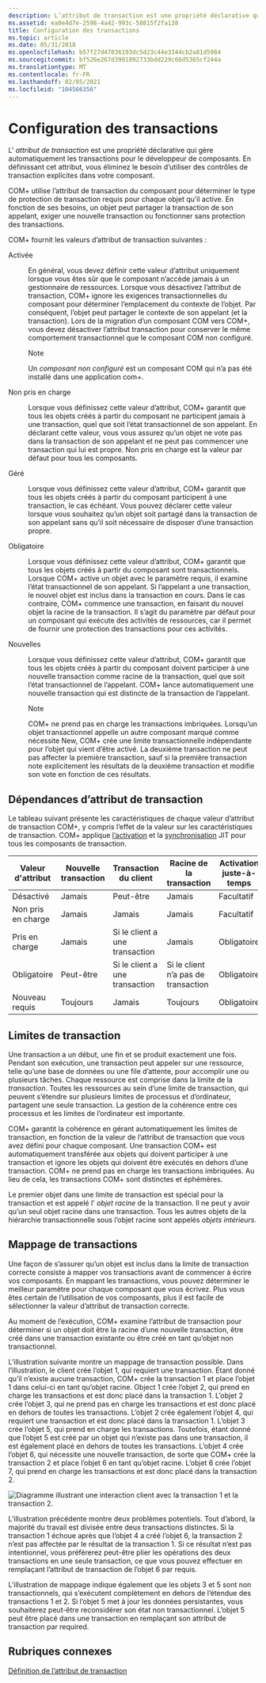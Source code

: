 ```yaml
---
description: L’attribut de transaction est une propriété déclarative qui gère automatiquement les transactions pour le développeur de composants. En définissant cet attribut, vous éliminez le besoin d’utiliser des contrôles de transaction explicites dans votre composant.
ms.assetid: ea0e4d7e-2598-4a42-993c-58815f2fa138
title: Configuration des transactions
ms.topic: article
ms.date: 05/31/2018
ms.openlocfilehash: b57f27d47836193dc5d23c44e3344cb2a81d5984
ms.sourcegitcommit: bf526e267d3991892733bdd229c66d5365cf244a
ms.translationtype: MT
ms.contentlocale: fr-FR
ms.lasthandoff: 02/05/2021
ms.locfileid: "104566356"
---
```

# <a name="configuring-transactions"></a>Configuration des transactions

L' *attribut de transaction* est une propriété déclarative qui gère automatiquement les transactions pour le développeur de composants. En définissant cet attribut, vous éliminez le besoin d’utiliser des contrôles de transaction explicites dans votre composant.

COM+ utilise l’attribut de transaction du composant pour déterminer le type de protection de transaction requis pour chaque objet qu’il active. En fonction de ses besoins, un objet peut partager la transaction de son appelant, exiger une nouvelle transaction ou fonctionner sans protection des transactions.

COM+ fournit les valeurs d’attribut de transaction suivantes :

<dl> <dt>

<span id="Disabled"></span><span id="disabled"></span><span id="DISABLED"></span>Activée
</dt> <dd>

En général, vous devez définir cette valeur d’attribut uniquement lorsque vous êtes sûr que le composant n’accède jamais à un gestionnaire de ressources. Lorsque vous désactivez l’attribut de transaction, COM+ ignore les exigences transactionnelles du composant pour déterminer l’emplacement du contexte de l’objet. Par conséquent, l’objet peut partager le contexte de son appelant (et la transaction). Lors de la migration d’un composant COM vers COM+, vous devez désactiver l’attribut transaction pour conserver le même comportement transactionnel que le composant COM non configuré.

> [!Note]  
> Un *composant non configuré* est un composant COM qui n’a pas été installé dans une application com+.

 

</dd> <dt>

<span id="Not_Supported"></span><span id="not_supported"></span><span id="NOT_SUPPORTED"></span>Non pris en charge
</dt> <dd>

Lorsque vous définissez cette valeur d’attribut, COM+ garantit que tous les objets créés à partir du composant ne participent jamais à une transaction, quel que soit l’état transactionnel de son appelant. En déclarant cette valeur, vous vous assurez qu’un objet ne vote pas dans la transaction de son appelant et ne peut pas commencer une transaction qui lui est propre. Non pris en charge est la valeur par défaut pour tous les composants.

</dd> <dt>

<span id="Supported"></span><span id="supported"></span><span id="SUPPORTED"></span>Géré
</dt> <dd>

Lorsque vous définissez cette valeur d’attribut, COM+ garantit que tous les objets créés à partir du composant participent à une transaction, le cas échéant. Vous pouvez déclarer cette valeur lorsque vous souhaitez qu’un objet soit partagé dans la transaction de son appelant sans qu’il soit nécessaire de disposer d’une transaction propre.

</dd> <dt>

<span id="Required"></span><span id="required"></span><span id="REQUIRED"></span>Obligatoire
</dt> <dd>

Lorsque vous définissez cette valeur d’attribut, COM+ garantit que tous les objets créés à partir du composant sont transactionnels. Lorsque COM+ active un objet avec le paramètre requis, il examine l’état transactionnel de son appelant. Si l’appelant a une transaction, le nouvel objet est inclus dans la transaction en cours. Dans le cas contraire, COM+ commence une transaction, en faisant du nouvel objet la racine de la transaction. Il s’agit du paramètre par défaut pour un composant qui exécute des activités de ressources, car il permet de fournir une protection des transactions pour ces activités.

</dd> <dt>

<span id="Requires_New"></span><span id="requires_new"></span><span id="REQUIRES_NEW"></span>Nouvelles
</dt> <dd>

Lorsque vous définissez cette valeur d’attribut, COM+ garantit que tous les objets créés à partir du composant doivent participer à une nouvelle transaction comme racine de la transaction, quel que soit l’état transactionnel de l’appelant. COM+ lance automatiquement une nouvelle transaction qui est distincte de la transaction de l’appelant.

> [!Note]  
> COM+ ne prend pas en charge les transactions imbriquées. Lorsqu’un objet transactionnel appelle un autre composant marqué comme nécessite New, COM+ crée une limite transactionnelle indépendante pour l’objet qui vient d’être activé. La deuxième transaction ne peut pas affecter la première transaction, sauf si la première transaction note explicitement les résultats de la deuxième transaction et modifie son vote en fonction de ces résultats.

 

</dd> </dl>

## <a name="transaction-attribute-dependencies"></a>Dépendances d’attribut de transaction

Le tableau suivant présente les caractéristiques de chaque valeur d’attribut de transaction COM+, y compris l’effet de la valeur sur les caractéristiques de transaction. COM+ applique [l’activation](com--just-in-time-activation.md) et la [synchronisation](com--synchronization.md) JIT pour tous les composants de transaction.



| Valeur d'attribut          | Nouvelle transaction   | Transaction du client                 | Racine de la transaction                        | Activation juste-à-temps      | Synchronization     |
|--------------------------|-------------------|--------------------------------------|-----------------------------------------|---------------------|---------------------|
| Désactivé<br/>      | Jamais<br/>  | Peut-être<br/>                     | Jamais<br/>                        | Facultatif<br/> | Facultatif<br/> |
| Non pris en charge<br/> | Jamais<br/>  | Jamais<br/>                     | Jamais<br/>                        | Facultatif<br/> | Facultatif<br/> |
| Pris en charge<br/>     | Jamais<br/>  | Si le client a une transaction<br/> | Jamais<br/>                        | Obligatoire<br/> | Obligatoire<br/> |
| Obligatoire<br/>      | Peut-être<br/>  | Si le client a une transaction<br/> | Si le client n’a pas de transaction<br/> | Obligatoire<br/> | Obligatoire<br/> |
| Nouveau requis<br/>  | Toujours<br/> | Jamais<br/>                     | Toujours<br/>                       | Obligatoire<br/> | Obligatoire<br/> |



 

## <a name="transaction-boundaries"></a>Limites de transaction

Une transaction a un début, une fin et se produit exactement une fois. Pendant son exécution, une transaction peut appeler sur une ressource, telle qu’une base de données ou une file d’attente, pour accomplir une ou plusieurs tâches. Chaque ressource est comprise dans la limite de la *transaction*. Toutes les ressources au sein d’une limite de transaction, qui peuvent s’étendre sur plusieurs limites de processus et d’ordinateur, partagent une seule transaction. La gestion de la cohérence entre ces processus et les limites de l’ordinateur est importante.

COM+ garantit la cohérence en gérant automatiquement les limites de transaction, en fonction de la valeur de l’attribut de transaction que vous avez défini pour chaque composant. Une transaction COM+ est automatiquement transférée aux objets qui doivent participer à une transaction et ignore les objets qui doivent être exécutés en dehors d’une transaction. COM+ ne prend pas en charge les transactions imbriquées. Au lieu de cela, les transactions COM+ sont distinctes et éphémères.

Le premier objet dans une limite de transaction est spécial pour la transaction et est appelé l' *objet racine* de la transaction. Il ne peut y avoir qu’un seul objet racine dans une transaction. Tous les autres objets de la hiérarchie transactionnelle sous l’objet racine sont appelés *objets intérieurs*.

## <a name="mapping-transactions"></a>Mappage de transactions

Une façon de s’assurer qu’un objet est inclus dans la limite de transaction correcte consiste à mapper vos transactions avant de commencer à écrire vos composants. En mappant les transactions, vous pouvez déterminer le meilleur paramètre pour chaque composant que vous écrivez. Plus vous êtes certain de l’utilisation de vos composants, plus il est facile de sélectionner la valeur d’attribut de transaction correcte.

Au moment de l’exécution, COM+ examine l’attribut de transaction pour déterminer si un objet doit être la racine d’une nouvelle transaction, être créé dans une transaction existante ou être créé en tant qu’objet non transactionnel.

L’illustration suivante montre un mappage de transaction possible. Dans l’illustration, le client crée l’objet 1, qui requiert une transaction. Étant donné qu’il n’existe aucune transaction, COM+ crée la transaction 1 et place l’objet 1 dans celui-ci en tant qu’objet racine. Object 1 crée l’objet 2, qui prend en charge les transactions et est donc placé dans la transaction 1. L’objet 2 crée l’objet 3, qui ne prend pas en charge les transactions et est donc placé en dehors de toutes les transactions. L’objet 2 crée également l’objet 4, qui requiert une transaction et est donc placé dans la transaction 1. L’objet 3 crée l’objet 5, qui prend en charge les transactions. Toutefois, étant donné que l’objet 5 est créé par un objet qui n’existe pas dans une transaction, il est également placé en dehors de toutes les transactions. L’objet 4 crée l’objet 6, qui nécessite une nouvelle transaction, de sorte que COM+ crée la transaction 2 et place l’objet 6 en tant qu’objet racine. L’objet 6 crée l’objet 7, qui prend en charge les transactions et est donc placé dans la transaction 2.

![Diagramme illustrant une interaction client avec la transaction 1 et la transaction 2.](images/fc7e2d03-94c2-40d9-a79b-1e05ca31dd80.png)

L’illustration précédente montre deux problèmes potentiels. Tout d’abord, la majorité du travail est divisée entre deux transactions distinctes. Si la transaction 1 échoue après que l’objet 4 a créé l’objet 6, la transaction 2 n’est pas affectée par le résultat de la transaction 1. Si ce résultat n’est pas intentionnel, vous préférerez peut-être plier les opérations des deux transactions en une seule transaction, ce que vous pouvez effectuer en remplaçant l’attribut de transaction de l’objet 6 par requis.

L’illustration de mappage indique également que les objets 3 et 5 sont non transactionnels, qui s’exécutent complètement en dehors de l’étendue des transactions 1 et 2. Si l’objet 5 met à jour les données persistantes, vous souhaiterez peut-être reconsidérer son état non transactionnel. L’objet 5 peut être placé dans une transaction en remplaçant son attribut de transaction par required.

## <a name="related-topics"></a>Rubriques connexes

<dl> <dt>

[Définition de l’attribut de transaction](setting-the-transaction-attribute.md)
</dt> </dl>

 

 




